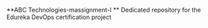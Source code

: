 **ABC Technologies-massignment-I **
Dedicated repository for the Edureka DevOps certification project
